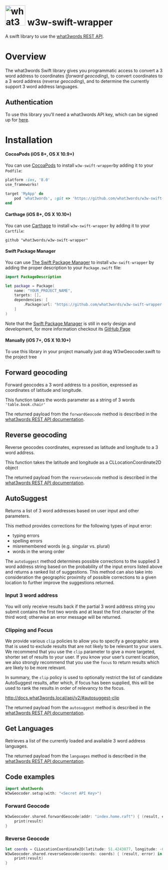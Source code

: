 # <img src="https://what3words.com/assets/images/w3w_square_red.png" width="64" height="64" alt="what3words">&nbsp;w3w-swift-wrapper

A swift library to use the [what3words REST API](https://docs.what3words.com/api/v2/).

# Overview

The what3words Swift library gives you programmatic access to convert a 3 word address to coordinates (_forward geocoding_), to convert coordinates to a 3 word address (_reverse geocoding_), and to determine the currently support 3 word address languages.

## Authentication

To use this library you’ll need a what3words API key, which can be signed up for [here](https://map.what3words.com/register?dev=true).

# Installation

#### CocoaPods (iOS 8+, OS X 10.9+)

You can use [CocoaPods](http://cocoapods.org/) to install `w3w-swift-wrapper`by adding it to your `Podfile`:

```ruby
platform :ios, '8.0'
use_frameworks!

target 'MyApp' do
    pod 'what3words', :git => 'https://github.com/what3words/w3w-swift-wrapper.git'
end
```

#### Carthage (iOS 8+, OS X 10.10+)

You can use [Carthage](https://github.com/Carthage/Carthage) to install `w3w-swift-wrapper` by adding it to your `Cartfile`:

```
github "what3words/w3w-swift-wrapper"
```

#### Swift Package Manager

You can use [The Swift Package Manager](https://swift.org/package-manager) to install `w3w-swift-wrapper` by adding the proper description to your `Package.swift` file:

```swift
import PackageDescription

let package = Package(
    name: "YOUR_PROJECT_NAME",
    targets: [],
    dependencies: [
        .Package(url: "https://github.com/what3words/w3w-swift-wrapper.git", versions: Version(1,0,0)..<Version(1, .max, .max)),
    ]
)
```

Note that the [Swift Package Manager](https://swift.org/package-manager) is still in early design and development, for more information checkout its [GitHub Page](https://github.com/apple/swift-package-manager)

#### Manually (iOS 7+, OS X 10.10+)

To use this library in your project manually just drag W3wGeocoder.swift to the project tree

## Forward geocoding
Forward geocodes a 3 word address to a position, expressed as coordinates of latitude and longitude.

This function takes the words parameter as a string of 3 words `'table.book.chair'`

The returned payload from the `forwardGeocode` method is described in the [what3words REST API documentation](https://docs.what3words.com/api/v2/#forward-result).

## Reverse geocoding

Reverse geocodes coordinates, expressed as latitude and longitude to a 3 word address.

This function takes the latitude and longitude as a CLLocationCoordinate2D object

The returned payload from the `reverseGeocode` method is described in the [what3words REST API documentation](https://docs.what3words.com/api/v2/#reverse-result).


## AutoSuggest

Returns a list of 3 word addresses based on user input and other parameters.

This method provides corrections for the following types of input error:
* typing errors
* spelling errors
* misremembered words (e.g. singular vs. plural)
* words in the wrong order

The `autoSuggest` method determines possible corrections to the supplied 3 word address string based on the probability of the input errors listed above and returns a ranked list of suggestions. This method can also take into consideration the geographic proximity of possible corrections to a given location to further improve the suggestions returned.

### Input 3 word address

You will only receive results back if the partial 3 word address string you submit contains the first two words and at least the first character of the third word; otherwise an error message will be returned.

### Clipping and Focus

We provide various `clip` policies to allow you to specify a geographic area that is used to exclude results that are not likely to be relevant to your users. We recommend that you use the `clip` parameter to give a more targeted, shorter set of results to your user. If you know your user’s current location, we also strongly recommend that you use the `focus` to return results which are likely to be more relevant.

In summary, the `clip` policy is used to optionally restrict the list of candidate AutoSuggest results, after which, if focus has been supplied, this will be used to rank the results in order of relevancy to the focus.

http://docs.what3words.local/api/v2/#autosuggest-clip

The returned payload from the `autosuggest` method is described in the [what3words REST API documentation](https://docs.what3words.com/api/v2/#autosuggest-result).

## Get Languages

Retrieves a list of the currently loaded and available 3 word address languages.

The returned payload from the `languages` method is described in the [what3words REST API documentation](https://docs.what3words.com/api/v2/#lang-result).

## Code examples

```swift
import what3words
W3wGeocoder.setup(with: "<Secret API Key>")
```

### Forward Geocode
```swift
W3wGeocoder.shared.forwardGeocode(addr: "index.home.raft") { (result, error) in
    print(result)
}
```

### Reverse Geocode
```swift
let coords = CLLocationCoordinate2D(latitude: 51.4243877, longitude: -0.34745)
W3wGeocoder.shared.reverseGeocode(coords: coords) { (result, error) in
    print(result)
}
```
